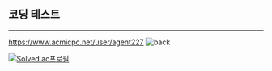 ## 코딩 테스트
---
https://www.acmicpc.net/user/agent227
![back](https://user-images.githubusercontent.com/89558087/164625152-f4b7b88a-5502-440a-9ec4-12c5e5127627.png)

[![Solved.ac프로필](http://mazassumnida.wtf/api/v2/generate_badge?boj={agent227})](https://solved.ac/{agent227})
